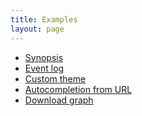 ```yaml
---
title: Examples
layout: page
---
```


* [Synopsis][example-synopsis]
* [Event log][example-event-log]
* [Custom theme][example-custom-theme]
* [Autocompletion from URL][example-autocompletion-from-url]
* [Download graph][example-download-graph]

[example-synopsis]: http://g14n.info/flow-view/examples/synopsis/
[example-event-log]: http://g14n.info/flow-view/examples/event-log/
[example-custom-theme]: http://g14n.info/flow-view/examples/custom-theme/
[example-autocompletion-from-url]: http://g14n.info/flow-view/examples/autocompletion-from-url/
[example-download-graph]: http://g14n.info/flow-view/examples/download-graph/


